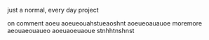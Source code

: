 just a normal, every day project

on comment
aoeu
aoeueouahstueaoshnt
aoeueoauauoe
moremore
aeouaeouaueo
aoeuaoeuaoue
stnhhtnshnst
